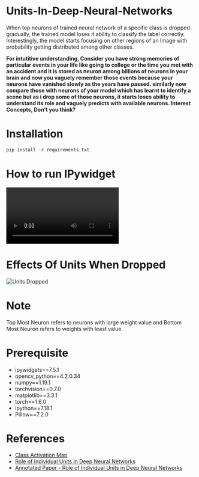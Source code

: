 # **Units-In-Deep-Neural-Networks**
When top neurons of trained neural network of a specific class is dropped gradually, the trained model loses it ability to classify the label correctly.
Interestingly, the model starts focusing on other regions of an Image with probability getting distributed among other classes.

**For intutitive understanding, Consider you have strong memories of particular events in your life like going to college or the time you met with an 
accident and it is stored as neuron among  billions of neurons in your brain and now you vaguely remember those events because your neurons have vanished slowly as the years have passed. similarly now compare those with neurons of your model which has learnt to identify a scene but as i drop some of those neurons, it starts loses ability to understand its role and vaguely predicts with available neurons. Interest Concepts, Don't you think?**


# **Installation**
```python
pip install -r requirements.txt
```

# **How to run IPywidget**
![Watch the video](Media/DNN_Units_Dropped.mkv)

# **Effects Of Units When Dropped**
![Units Dropped](Media/animation.gif)

# **Note**
Top Most Neuron refers to neurons with large weight value and Bottom Most Neuron refers to weights with least value.


# **Prerequisite**

* ipywidgets==7.5.1
* opencv_python==4.2.0.34
* numpy==1.19.1
* torchvision==0.7.0
* matplotlib==3.3.1
* torch==1.6.0
* ipython==7.18.1
* Pillow==7.2.0

# **References**
* [Class Activation Map](http://cnnlocalization.csail.mit.edu/Zhou_Learning_Deep_Features_CVPR_2016_paper.pdf)
* [Role of Individual Units in Deep Neural Networks](https://arxiv.org/abs/2009.05041)
* [Annotated Paper - Role of Individual Units in Deep Neural Networks](https://github.com/Mayurji/Deep-Learning-Papers/tree/master/Investigate%20DNN)
